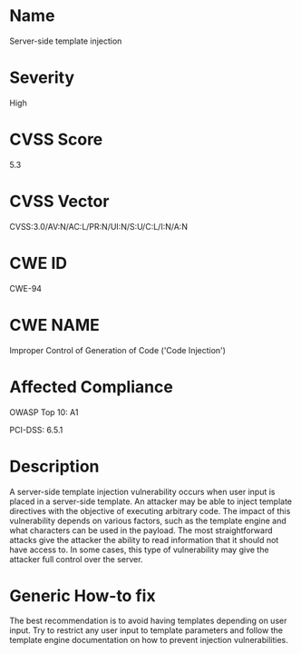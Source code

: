 
# Name

Server-side template injection

# Severity

High

# CVSS Score

5.3

# CVSS Vector

CVSS:3.0/AV:N/AC:L/PR:N/UI:N/S:U/C:L/I:N/A:N

# CWE ID

CWE-94

# CWE NAME 

Improper Control of Generation of Code ('Code Injection')

# Affected Compliance

OWASP Top 10: A1

PCI-DSS: 6.5.1

# Description

A server-side template injection vulnerability occurs when user input is placed in a server-side template. An attacker may be able to inject template directives with the objective of executing arbitrary code.
The impact of this vulnerability depends on various factors, such as the template engine and what characters can be used in the payload. The most straightforward attacks give the attacker the ability to read information that it should not have access to. In some cases, this type of vulnerability may give the attacker full control over the server.

# Generic How-to fix

The best recommendation is to avoid having templates depending on user input. Try to restrict any user input to template parameters and follow the template engine documentation on how to prevent injection vulnerabilities.
